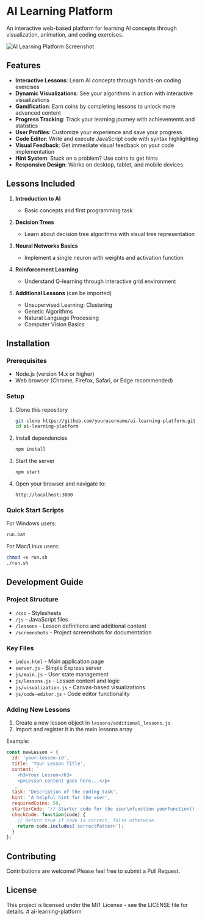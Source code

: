 # AI Learning Platform

An interactive web-based platform for learning AI concepts through visualization, animation, and coding exercises.

![AI Learning Platform Screenshot](screenshots/main-screen.png)

## Features

- **Interactive Lessons**: Learn AI concepts through hands-on coding exercises
- **Dynamic Visualizations**: See your algorithms in action with interactive visualizations
- **Gamification**: Earn coins by completing lessons to unlock more advanced content
- **Progress Tracking**: Track your learning journey with achievements and statistics
- **User Profiles**: Customize your experience and save your progress
- **Code Editor**: Write and execute JavaScript code with syntax highlighting
- **Visual Feedback**: Get immediate visual feedback on your code implementation
- **Hint System**: Stuck on a problem? Use coins to get hints
- **Responsive Design**: Works on desktop, tablet, and mobile devices

## Lessons Included

1. **Introduction to AI**
   - Basic concepts and first programming task

2. **Decision Trees**
   - Learn about decision tree algorithms with visual tree representation

3. **Neural Networks Basics**
   - Implement a single neuron with weights and activation function

4. **Reinforcement Learning**
   - Understand Q-learning through interactive grid environment

5. **Additional Lessons** (can be imported)
   - Unsupervised Learning: Clustering
   - Genetic Algorithms
   - Natural Language Processing
   - Computer Vision Basics

## Installation

### Prerequisites

- Node.js (version 14.x or higher)
- Web browser (Chrome, Firefox, Safari, or Edge recommended)

### Setup

1. Clone this repository
   ```bash
   git clone https://github.com/yourusername/ai-learning-platform.git
   cd ai-learning-platform
   ```

2. Install dependencies
   ```bash
   npm install
   ```

3. Start the server
   ```bash
   npm start
   ```

4. Open your browser and navigate to:
   ```
   http://localhost:3000
   ```

### Quick Start Scripts

For Windows users:
```bash
run.bat
```

For Mac/Linux users:
```bash
chmod +x run.sh
./run.sh
```

## Development Guide

### Project Structure

- `/css` - Stylesheets
- `/js` - JavaScript files
- `/lessons` - Lesson definitions and additional content
- `/screenshots` - Project screenshots for documentation

### Key Files

- `index.html` - Main application page
- `server.js` - Simple Express server
- `js/main.js` - User state management
- `js/lessons.js` - Lesson content and logic
- `js/visualization.js` - Canvas-based visualizations
- `js/code-editor.js` - Code editor functionality

### Adding New Lessons

1. Create a new lesson object in `lessons/additional_lessons.js`
2. Import and register it in the main lessons array

Example:
```javascript
const newLesson = {
  id: 'your-lesson-id',
  title: 'Your Lesson Title',
  content: `
    <h3>Your Lesson</h3>
    <p>Lesson content goes here...</p>
  `,
  task: 'Description of the coding task',
  hint: 'A helpful hint for the user',
  requiredCoins: 50,
  starterCode: '// Starter code for the user\nfunction yourFunction() {\n  // Code here\n}',
  checkCode: function(code) {
    // Return true if code is correct, false otherwise
    return code.includes('correctPattern');
  }
};
```

## Contributing

Contributions are welcome! Please feel free to submit a Pull Request.

## License

This project is licensed under the MIT License - see the LICENSE file for details.
#   a i - l e a r n i n g - p l a t f o r m  
 